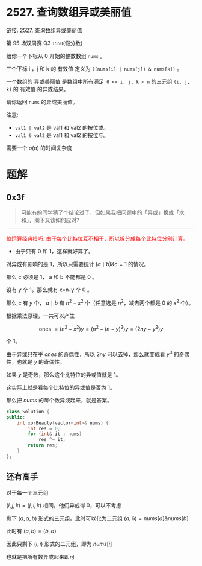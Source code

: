 # 2527. 查询数组异或美丽值
链接: [2527. 查询数组异或美丽值](https://leetcode.cn/problems/find-xor-beauty-of-array/)

第 95 场双周赛 Q3 `1550`(假分数)

给你一个下标从 0 开始的整数数组 `nums` 。

三个下标 i ，j 和 k 的 有效值 定义为 `((nums[i] | nums[j]) & nums[k])` 。

一个数组的 异或美丽值 是数组中所有满足` 0 <= i, j, k < n`  的三元组 `(i, j, k)` 的 有效值 的异或结果。

请你返回 `nums` 的异或美丽值。

注意:
- `val1 | val2` 是 val1 和 val2 的按位或。
- `val1 & val2` 是 val1 和 val2 的按位与。

需要一个 $o(n)$ 的时间复杂度

# 题解
## 0x3f
> 可能有的同学猜了个结论过了，但如果我把问题中的「异或」换成「求和」，阁下又该如何应对?

---

<span style="color:red">位运算经典技巧: 由于每个比特位互不相干，所以拆分成每个比特位分别计算。</span>

- 由于只有 $0$ 和 $1$，这样就好算了。

对异或有影响的是 1，所以只需要统计 $(a \mid b) \& c=1$ 的情况。

那么 $c$ 必须是 $1$， a  和  b  不能都是 0 。

设有 $y$ 个 $1$，那么就有  x=n-y  个 0 。

那么 $c$ 有 $y$ 个， $a \mid b$ 有 $n^{2}-x^{2}$ 个（任意选是 $n^{2}$，减去两个都是 $0$ 的 $x^{2}$ 个）。

根据乘法原理，一共可以产生

$$\text { ones }=\left(n^{2}-x^{2}\right) y=\left(n^{2}-(n-y)^{2}\right) y=\left(2 n y-y^{2}\right) y$$

个 $1$。

由于异或只在乎 $ones$ 的奇偶性，所以 $2ny$ 可以去掉，那么就变成看 $y^{3}$ 的奇偶性，也就是 $y$ 的奇偶性。

如果 $y$ 是奇数，那么这个比特位的异或值就是 $1$。

这实际上就是看每个比特位的异或值是否为 $1$。

那么把 $nums$ 的每个数异或起来，就是答案。

```C++
class Solution {
public:
    int xorBeauty(vector<int>& nums) {
        int res = 0;
        for (int& it : nums)
            res ^= it;
        return res;
    }
};
```

## 还有高手
对于每一个三元组

$(i,j,k) = (j,i,k)$ 相同，他们异或得 $0$，可以不考虑

剩下 $(a,α,b)$ 形式的三元组。此时可以化为二元组 $(a,6) = nums[a] \& nums[b]$

此时有 $(a,b) = (b,α)$

因此只剩下 $(i,i)$ 形式的二元组，即为 $nums[i]$

也就是把所有数异或起来即可